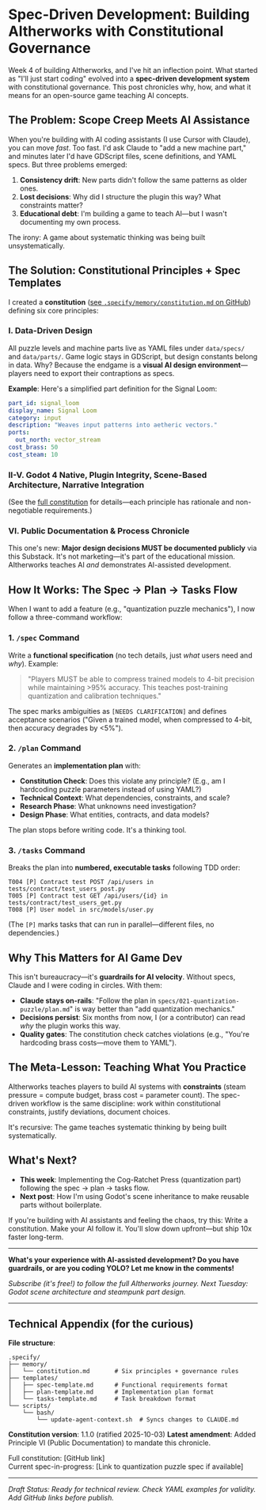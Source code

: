 # Spec-Driven Development: Building AItherworks with Constitutional Governance

Week 4 of building AItherworks, and I've hit an inflection point. What started as "I'll just start coding" evolved into a **spec-driven development system** with constitutional governance. This post chronicles why, how, and what it means for an open-source game teaching AI concepts.

## The Problem: Scope Creep Meets AI Assistance

When you're building with AI coding assistants (I use Cursor with Claude), you can move *fast*. Too fast. I'd ask Claude to "add a new machine part," and minutes later I'd have GDScript files, scene definitions, and YAML specs. But three problems emerged:

1. **Consistency drift**: New parts didn't follow the same patterns as older ones.
2. **Lost decisions**: Why did I structure the plugin this way? What constraints matter?
3. **Educational debt**: I'm building a game to teach AI—but I wasn't documenting my own process.

The irony: A game about systematic thinking was being built unsystematically.

## The Solution: Constitutional Principles + Spec Templates

I created a **constitution** ([see `.specify/memory/constitution.md` on GitHub](https://github.com/wessonnenreich/aitherworks)) defining six core principles:

### I. Data-Driven Design
All puzzle levels and machine parts live as YAML files under `data/specs/` and `data/parts/`. Game logic stays in GDScript, but design constants belong in data. Why? Because the endgame is a **visual AI design environment**—players need to export their contraptions as specs.

**Example**: Here's a simplified part definition for the Signal Loom:
```yaml
part_id: signal_loom
display_name: Signal Loom
category: input
description: "Weaves input patterns into aetheric vectors."
ports:
  out_north: vector_stream
cost_brass: 50
cost_steam: 10
```

### II-V. Godot 4 Native, Plugin Integrity, Scene-Based Architecture, Narrative Integration
(See the [full constitution](link) for details—each principle has rationale and non-negotiable requirements.)

### VI. Public Documentation & Process Chronicle
This one's new: **Major design decisions MUST be documented publicly** via this Substack. It's not marketing—it's part of the educational mission. AItherworks teaches AI *and* demonstrates AI-assisted development.

## How It Works: The Spec → Plan → Tasks Flow

When I want to add a feature (e.g., "quantization puzzle mechanics"), I now follow a three-command workflow:

### 1. `/spec` Command
Write a **functional specification** (no tech details, just *what* users need and *why*). Example:
> "Players MUST be able to compress trained models to 4-bit precision while maintaining >95% accuracy. This teaches post-training quantization and calibration techniques."

The spec marks ambiguities as `[NEEDS CLARIFICATION]` and defines acceptance scenarios ("Given a trained model, when compressed to 4-bit, then accuracy degrades by <5%").

### 2. `/plan` Command
Generates an **implementation plan** with:
- **Constitution Check**: Does this violate any principle? (E.g., am I hardcoding puzzle parameters instead of using YAML?)
- **Technical Context**: What dependencies, constraints, and scale?
- **Research Phase**: What unknowns need investigation?
- **Design Phase**: What entities, contracts, and data models?

The plan stops before writing code. It's a thinking tool.

### 3. `/tasks` Command
Breaks the plan into **numbered, executable tasks** following TDD order:
```
T004 [P] Contract test POST /api/users in tests/contract/test_users_post.py
T005 [P] Contract test GET /api/users/{id} in tests/contract/test_users_get.py
T008 [P] User model in src/models/user.py
```

(The `[P]` marks tasks that can run in parallel—different files, no dependencies.)

## Why This Matters for AI Game Dev

This isn't bureaucracy—it's **guardrails for AI velocity**. Without specs, Claude and I were coding in circles. With them:

- **Claude stays on-rails**: "Follow the plan in `specs/021-quantization-puzzle/plan.md`" is way better than "add quantization mechanics."
- **Decisions persist**: Six months from now, I (or a contributor) can read *why* the plugin works this way.
- **Quality gates**: The constitution check catches violations (e.g., "You're hardcoding brass costs—move them to YAML").

## The Meta-Lesson: Teaching What You Practice

AItherworks teaches players to build AI systems with **constraints** (steam pressure = compute budget, brass cost = parameter count). The spec-driven workflow is the same discipline: work within constitutional constraints, justify deviations, document choices.

It's recursive: The game teaches systematic thinking by being built systematically.

## What's Next?

- **This week**: Implementing the Cog-Ratchet Press (quantization part) following the spec → plan → tasks flow.
- **Next post**: How I'm using Godot's scene inheritance to make reusable parts without boilerplate.

If you're building with AI assistants and feeling the chaos, try this: Write a constitution. Make your AI follow it. You'll slow down upfront—but ship 10x faster long-term.

---

**What's your experience with AI-assisted development? Do you have guardrails, or are you coding YOLO? Let me know in the comments!**

*Subscribe (it's free!) to follow the full AItherworks journey. Next Tuesday: Godot scene architecture and steampunk part design.*

---

## Technical Appendix (for the curious)

**File structure**:
```
.specify/
├── memory/
│   └── constitution.md       # Six principles + governance rules
├── templates/
│   ├── spec-template.md      # Functional requirements format
│   ├── plan-template.md      # Implementation plan format
│   └── tasks-template.md     # Task breakdown format
└── scripts/
    └── bash/
        └── update-agent-context.sh  # Syncs changes to CLAUDE.md
```

**Constitution version**: 1.1.0 (ratified 2025-10-03)
**Latest amendment**: Added Principle VI (Public Documentation) to mandate this chronicle.

Full constitution: [GitHub link]  
Current spec-in-progress: [Link to quantization puzzle spec if available]

---

*Draft Status: Ready for technical review. Check YAML examples for validity. Add GitHub links before publish.*


